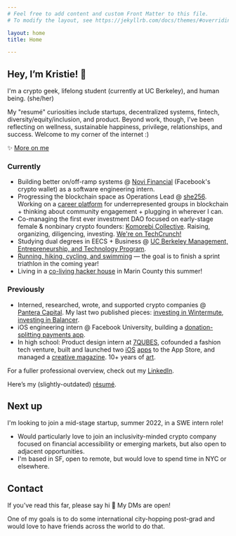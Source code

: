 ```yaml
---
# Feel free to add content and custom Front Matter to this file.
# To modify the layout, see https://jekyllrb.com/docs/themes/#overriding-theme-defaults

layout: home
title: Home

---
```


## Hey, I’m Kristie! 👋
I'm a crypto geek, lifelong student (currently at UC Berkeley), and human being. (she/her)

My "resumé" curiosities include startups, decentralized systems, fintech, diversity/equity/inclusion, and product. Beyond work, though, I’ve been reflecting on wellness, sustainable happiness, privilege, relationships, and success. Welcome to my corner of the internet :)


✨ [More on me](/more-on-me)

### Currently
* Building better on/off-ramp systems @ [Novi Financial](http://novi.com/) (Facebook's crypto wallet) as a software engineering intern.
* Progressing the blockchain space as Operations Lead @ [she256][#she256]. Working on a [career platform](https://she256.org/career-dev/) for underrepresented groups in blockchain + thinking about community engagement + plugging in wherever I can.
* Co-managing the first ever investment DAO focused on early-stage female & nonbinary crypto founders: [Komorebi Collective](https://www.syndicateprotocol.org/syndicate/komorebi_collective). Raising, organizing, diligencing, investing. [We're on TechCrunch!](https://techcrunch.com/2021/05/21/decentralized-komorebi-collective-launches-to-back-female-and-non-binary-crypto-founders/?tpcc=ECTW2020)
* Studying dual degrees in EECS + Business @ [UC Berkeley Management, Entrepreneurship, and Technology Program](http://met.berkeley.edu/).
* [Running, hiking, cycling, and swimming](https://www.strava.com/athletes/19298552) — the goal is to finish a sprint triathlon in the coming year!
* Living in a [co-living hacker house](http://edyfi.org/) in Marin County this summer!

### Previously
* Interned, researched, wrote, and supported crypto companies @ [Pantera Capital](https://www.panteracapital.com/). My last two published pieces: [investing in Wintermute](https://panteracapital.medium.com/investing-in-wintermute-d4ece31ff665), [investing in Balancer](https://panteracapital.medium.com/investing-in-balancer-63f8246df954).
* iOS engineering intern @ Facebook University, building a [donation-splitting payments app](https://github.com/kristiehuang/Basket-Donation-Payments). 
* In high school: Product design intern at [7QUBES](https://www.7qubes.com/our-work/pay8fwd), cofounded a fashion tech venture, built and launched two [iOS](http://tinyurl.com/cloudcloset) [apps](http://tinyurl.com/airtimeevents) to the App Store, and managed a [creative magazine](https://issuu.com/pandorasbox.gunn). 10+ years of [art](https://www.behance.net/gallery/72001185/Kristie-Huang-Art-Portfolio).

For a fuller professional overview, check out my [LinkedIn](https://www.linkedin.com/in/kristie-huang/).

Here’s my (slightly-outdated) [résumé](http://kristiehuang.com/resume).

## Next up
I'm looking to join a mid-stage startup, summer 2022, in a SWE intern role!

* Would particularly love to join an inclusivity-minded crypto company focused on financial accessibility or emerging markets, but also open to adjacent opportunities.
* I'm based in SF, open to remote, but would love to spend time in NYC or elsewhere.

## Contact
If you’ve read this far, please say hi 🤍 My DMs are open!

One of my goals is to do some international city-hopping post-grad and would love to have friends across the world to do that.

[#she256]: http://she256.org/
